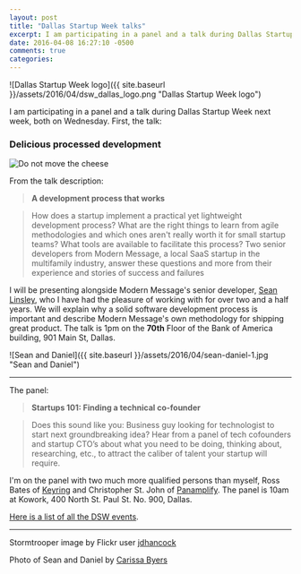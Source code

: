 ```yaml
---
layout: post
title: "Dallas Startup Week talks"
excerpt: I am participating in a panel and a talk during Dallas Startup Week next week, both on Wednesday
date: 2016-04-08 16:27:10 -0500
comments: true
categories: 
---
```


![Dallas Startup Week logo]({{ site.baseurl }}/assets/2016/04/dsw_dallas_logo.png "Dallas Startup Week logo")

I am participating in a panel and a talk during Dallas Startup Week next week, both on Wednesday. First, the talk:

### Delicious processed development

![Do not move the cheese](https://farm4.staticflickr.com/3516/3701088856_81164d0933_z.jpg "Do not move the cheese")

From the talk description:

> **A development process that works**

> How does a startup implement a practical yet lightweight development process? What are the right things to learn from agile methodologies and which ones aren't really worth it for small startup teams? What tools are available to facilitate this process? Two senior developers from Modern Message, a local SaaS startup in the multifamily industry, answer these questions and more from their experience and stories of success and failures

I will be presenting alongside Modern Message's senior developer, [Sean Linsley](https://twitter.com/seanlinsley), who I have had the pleasure of working with for over two and a half years. We will explain why a solid software development process is important and describe Modern Message's own methodology for shipping great product. The talk is 1pm on the **70th** Floor of the Bank of America building, 901 Main St, Dallas.

![Sean and Daniel]({{ site.baseurl }}/assets/2016/04/sean-daniel-1.jpg "Sean and Daniel")

---

The panel:

> **Startups 101: Finding a technical co-founder**

> Does this sound like you: Business guy looking for technologist to start next groundbreaking idea? Hear from a panel of tech cofounders and startup CTO’s about what you need to be doing, thinking about, researching, etc., to attract the caliber of talent your startup will require.

I'm on the panel with two much more qualified persons than myself, Ross Bates of [Keyring](https://keyringapp.com/) and Christopher St. John of [Panamplify](http://panamplify.com/). The panel is 10am at Kowork, 400 North St. Paul St. No. 900, Dallas.

[Here is a list of all the DSW events](http://www.dallasinnovates.com/calendar-dallas-startupweek-april-12-16-2016/).

---

Stormtrooper image by Flickr user [jdhancock](https://www.flickr.com/photos/jdhancock/3701088856)

Photo of Sean and Daniel by [Carissa Byers](http://carissabyers.com)
